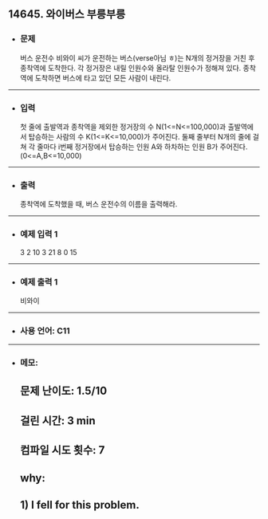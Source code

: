 ## 14645. 와이버스 부릉부릉

- ### 문제

  버스 운전수 비와이 씨가 운전하는 버스(verse아님 ㅎ)는 N개의 정거장을 거친 후 종착역에 도착한다. 각 정거장은 내릴 인원수와 올라탈 인원수가 정해져 있다. 종착역에 도착하면 버스에 타고 있던 모든 사람이 내린다.
  
---


- ### 입력
  
  첫 줄에 출발역과 종착역을 제외한 정거장의 수 N(1<=N<=100,000)과 출발역에서 탑승하는 사람의 수 K(1<=K<=10,000)가 주어진다. 둘째 줄부터 N개의 줄에 걸쳐 각 줄마다 i번째 정거장에서 탑승하는 인원 A와 하차하는 인원 B가 주어진다. (0<=A,B<=10,000)

---

- ### 출력

  종착역에 도착했을 때, 버스 운전수의 이름을 출력해라.

---
 
- ### 예제 입력 1 

  3 2
  10 3
  21 8
  0 15

---

- ### 예제 출력 1 

  비와이
  
---

- ### 사용 언어: C11

---

- ### 메모:

  ## 문제 난이도: 1.5/10
  ## 걸린 시간: 3 min
  ## 컴파일 시도 횟수: 7
  ## why:
  ## 1) I fell for this problem.
  
